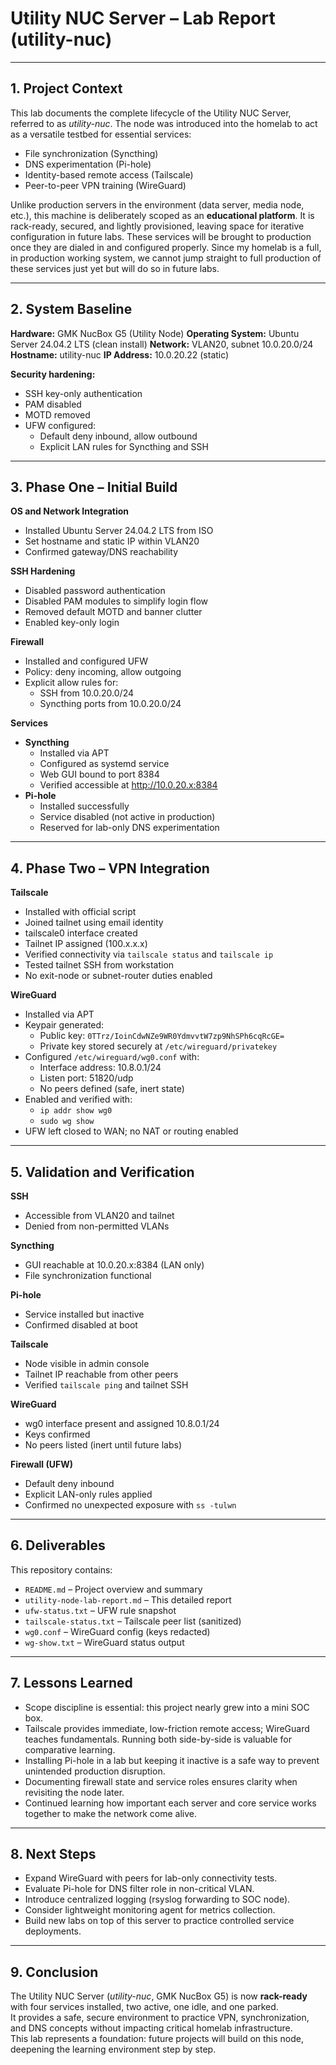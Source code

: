 # Utility NUC Server – Lab Report (utility-nuc)
---

## 1. Project Context

This lab documents the complete lifecycle of the Utility NUC Server, referred to as *utility-nuc*. 
The node was introduced into the homelab to act as a versatile testbed for essential services:
- File synchronization (Syncthing)
- DNS experimentation (Pi-hole)
- Identity-based remote access (Tailscale)
- Peer-to-peer VPN training (WireGuard)

Unlike production servers in the environment (data server, media node, etc.), this machine is deliberately scoped as an **educational platform**. It is rack-ready, secured, and lightly provisioned, leaving space for iterative configuration in future labs. These services will be brought to production once they are dialed in and configured properly. Since my homelab is a full, in production working system, we cannot jump straight to full production of these services just yet but will do so in future labs. 

---

## 2. System Baseline

**Hardware:** GMK NucBox G5 (Utility Node) 
**Operating System:** Ubuntu Server 24.04.2 LTS (clean install) 
**Network:** VLAN20, subnet 10.0.20.0/24 
**Hostname:** utility-nuc 
**IP Address:** 10.0.20.22 (static) 

**Security hardening:**
- SSH key-only authentication
- PAM disabled
- MOTD removed
- UFW configured:
  - Default deny inbound, allow outbound
  - Explicit LAN rules for Syncthing and SSH

---

## 3. Phase One – Initial Build

**OS and Network Integration**
- Installed Ubuntu Server 24.04.2 LTS from ISO
- Set hostname and static IP within VLAN20
- Confirmed gateway/DNS reachability

**SSH Hardening**
- Disabled password authentication
- Disabled PAM modules to simplify login flow
- Removed default MOTD and banner clutter
- Enabled key-only login

**Firewall**
- Installed and configured UFW
- Policy: deny incoming, allow outgoing
- Explicit allow rules for:
  - SSH from 10.0.20.0/24
  - Syncthing ports from 10.0.20.0/24

**Services**
- **Syncthing**
  - Installed via APT
  - Configured as systemd service
  - Web GUI bound to port 8384
  - Verified accessible at http://10.0.20.x:8384
- **Pi-hole**
  - Installed successfully
  - Service disabled (not active in production)
  - Reserved for lab-only DNS experimentation

---

## 4. Phase Two – VPN Integration

**Tailscale**
- Installed with official script
- Joined tailnet using email identity
- tailscale0 interface created
- Tailnet IP assigned (100.x.x.x)
- Verified connectivity via `tailscale status` and `tailscale ip`
- Tested tailnet SSH from workstation
- No exit-node or subnet-router duties enabled

**WireGuard**
- Installed via APT
- Keypair generated:
  - Public key: `0TTrz/IoinCdwNZe9WR0YdmvvtW7zp9NhSPh6cqRcGE=`
  - Private key stored securely at `/etc/wireguard/privatekey`
- Configured `/etc/wireguard/wg0.conf` with:
  - Interface address: 10.8.0.1/24
  - Listen port: 51820/udp
  - No peers defined (safe, inert state)
- Enabled and verified with:
  - `ip addr show wg0`
  - `sudo wg show`
- UFW left closed to WAN; no NAT or routing enabled

---

## 5. Validation and Verification

**SSH**
- Accessible from VLAN20 and tailnet
- Denied from non-permitted VLANs

**Syncthing**
- GUI reachable at 10.0.20.x:8384 (LAN only)
- File synchronization functional

**Pi-hole**
- Service installed but inactive
- Confirmed disabled at boot

**Tailscale**
- Node visible in admin console
- Tailnet IP reachable from other peers
- Verified `tailscale ping` and tailnet SSH

**WireGuard**
- wg0 interface present and assigned 10.8.0.1/24
- Keys confirmed
- No peers listed (inert until future labs)

**Firewall (UFW)**
- Default deny inbound
- Explicit LAN-only rules applied
- Confirmed no unexpected exposure with `ss -tulwn`

---

## 6. Deliverables

This repository contains:
- `README.md` – Project overview and summary
- `utility-node-lab-report.md` – This detailed report
- `ufw-status.txt` – UFW rule snapshot
- `tailscale-status.txt` – Tailscale peer list (sanitized)
- `wg0.conf` – WireGuard config (keys redacted)
- `wg-show.txt` – WireGuard status output

---

## 7. Lessons Learned

- Scope discipline is essential: this project nearly grew into a mini SOC box.
- Tailscale provides immediate, low-friction remote access; WireGuard teaches fundamentals. Running both side-by-side is valuable for comparative learning.  
- Installing Pi-hole in a lab but keeping it inactive is a safe way to prevent unintended production disruption.
- Documenting firewall state and service roles ensures clarity when revisiting the node later.
- Continued learning how important each server and core service works together to make the network come alive. 

---

## 8. Next Steps

- Expand WireGuard with peers for lab-only connectivity tests.
- Evaluate Pi-hole for DNS filter role in non-critical VLAN. 
- Introduce centralized logging (rsyslog forwarding to SOC node).
- Consider lightweight monitoring agent for metrics collection.
- Build new labs on top of this server to practice controlled service deployments.

---

## 9. Conclusion

The Utility NUC Server (*utility-nuc*, GMK NucBox G5) is now **rack-ready** with four services installed, two active, one idle, and one parked.  
It provides a safe, secure environment to practice VPN, synchronization, and DNS concepts without impacting critical homelab infrastructure.  
This lab represents a foundation: future projects will build on this node, deepening the learning environment step by step.
